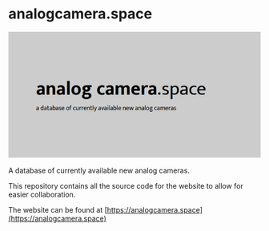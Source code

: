 # analogcamera.space

![Preview](preview.png)

A database of currently available new analog cameras.

This repository contains all the source code for the website to allow for easier collaboration.

The website can be found at [https://analogcamera.space](https://analogcamera.space)
